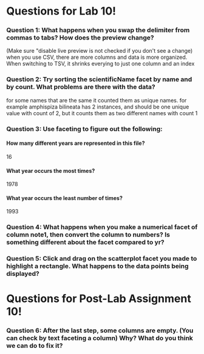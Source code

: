 # Questions for Lab 10!

### Question 1: What happens when you swap the delimiter from commas to tabs? How does the preview change? 
(Make sure "disable live preview is not checked if you don't see a change)
when you use CSV, there are more columns and data is more organized. When switching to TSV, it shrinks everying to just one column and an index
### Question 2: Try sorting the scientificName facet by name and by count. What problems are there with the data?
for some names that are the same it counted them as unique names. for example amphispiza bilineata has 2 instances, and should be one unique value with count of 2, but it counts them as two different names with count 1
### Question 3: Use faceting to figure out the following:
#### How many different years are represented in this file?
16
#### What year occurs the most times?
1978
#### What year occurs the least number of times?
1993

### Question 4: What happens when you make a numerical facet of column note1, then convert the column to numbers? Is something different about the facet compared to yr?

### Question 5: Click and drag on the scatterplot facet you made to highlight a rectangle. What happens to the data points being displayed?

# Questions for Post-Lab Assignment 10!

### Question 6: After the last step, some columns are empty. (You can check by text faceting a column) Why? What do you think we can do to fix it?
